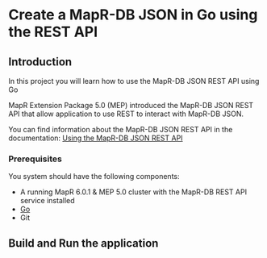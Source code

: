 # Create a MapR-DB JSON in Go using the REST API


## Introduction

In this project you will learn how to use the MapR-DB JSON REST API using Go

MapR Extension Package 5.0 (MEP) introduced the MapR-DB JSON REST API that allow application to use REST to interact with MapR-DB JSON.

You can find information about the MapR-DB JSON REST API in the documentation: [Using the MapR-DB JSON REST API](https://maprdocs.mapr.com/home/MapR-DB/JSON_DB/UsingMapRDBJSONRESTAPI.html)


### Prerequisites

You system should have the following components:

* A running  MapR 6.0.1 & MEP 5.0 cluster with the MapR-DB REST API service installed
* [Go](http://golang.org)
* Git


## Build and Run the application


